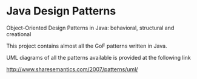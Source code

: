 Java Design Patterns
====================
Object-Oriented Design Patterns in Java: behavioral, structural and creational

This project contains almost all the GoF patterns written in Java.

UML diagrams of all the patterns available is provided at the following link

http://www.sharesemantics.com/2007/patterns/uml/
